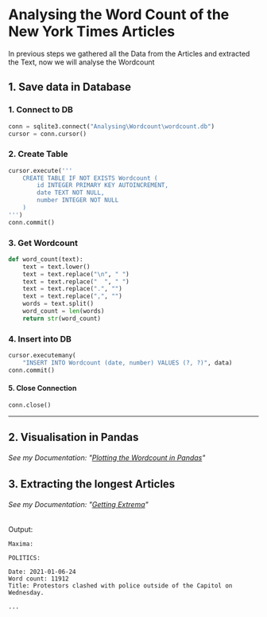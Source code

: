# Analysing the Word Count of the New York Times Articles

In previous steps we gathered all the Data from the Articles and extracted the Text, now we will analyse the Wordcount

## 1. Save data in Database

### 1. **Connect** to DB

```python
conn = sqlite3.connect("Analysing\Wordcount\wordcount.db")
cursor = conn.cursor()
```

### 2. **Create** Table

```python
cursor.execute('''
    CREATE TABLE IF NOT EXISTS Wordcount (
        id INTEGER PRIMARY KEY AUTOINCREMENT,
        date TEXT NOT NULL,
        number INTEGER NOT NULL
    )
''')
conn.commit()
```

### 3. Get **Wordcount**

```python
def word_count(text):
    text = text.lower()
    text = text.replace("\n", " ")
    text = text.replace("  ", " ")
    text = text.replace(".", "")
    text = text.replace(",", "")
    words = text.split()
    word_count = len(words)
    return str(word_count)
```

### 4. **Insert** into DB

```python
cursor.executemany(
    "INSERT INTO Wordcount (date, number) VALUES (?, ?)", data)
conn.commit()
```

#### 5. Close Connection

```python
conn.close()
```

---

## 2. Visualisation in Pandas

###### See my Documentation: "[Plotting the Wordcount in Pandas](../Pandas_Documentation/)"

## 3. Extracting the longest Articles

###### See my Documentation: "[Getting Extrema](../Extrema_Documentation/)"

Output:
```
Maxima:

POLITICS:

Date: 2021-01-06-24
Word count: 11912
Title: Protestors clashed with police outside of the Capitol on Wednesday.

...
```